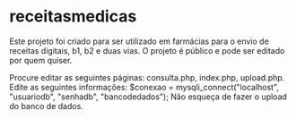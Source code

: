 # receitasmedicas
Este projeto foi criado para ser utilizado em farmácias para o envio de receitas digitais, b1, b2 e duas vias.  O projeto é público e pode ser editado por quem quiser.

Procure editar as seguintes páginas:  consulta.php, index.php, upload.php.
Edite as seguintes informações:
$conexao = mysqli_connect("localhost", "usuariodb", "senhadb", "bancodedados");
Não esqueça de fazer o upload do banco de dados.
